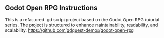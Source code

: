 ## Godot Open RPG Instructions

This is a refactored .gd script project based on the Godot Open RPG tutorial series. The project is structured to enhance maintainability, readability, and scalability. https://github.com/gdquest-demos/godot-open-rpg
